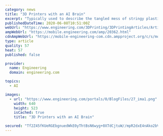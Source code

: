 ```yaml
---
category: news
title: "3D Printers with an AI Brain"
excerpt: "Typically used to describe the tangled mess of stringy plastic that often results from a failed print, the term gives 3D printers sleepless nights. For 3D hobbyists, an open-source software like Spaghetti Detective can monitor prints and notify users if it detects a possible print failure."
publishedDateTime: 2020-06-08T10:51:00Z
webUrl: "https://www.engineering.com/3DPrinting/3DPrintingArticles/ArticleID/20362/3D-Printers-with-an-AI-Brain.aspx"
ampWebUrl: "https://mobile.engineering.com/amp/20362.html"
cdnAmpWebUrl: "https://mobile-engineering-com.cdn.ampproject.org/c/s/mobile.engineering.com/amp/20362.html"
type: article
quality: 57
heat: 57
published: false

provider:
  name: Engineering
  domain: engineering.com

topics:
  - AI

images:
  - url: "https://www.engineering.com/portals/0/BlogFiles/27_ima1.png"
    width: 640
    height: 523
    isCached: true
    title: "3D Printers with an AI Brain"

secured: "Tf2Z45fKUeRGEbgnuedWkE0yThtBsN6wyg+0XTdCjtuW//mpR2dxE4nAko2bVdEjWilFsPyJ1yDXLhV2lCtDbut4aYwksbY8OoU6kLTLbIPWURoxPeli0ktJLzBUi0JzREdrdp+XEdXyAX/DzZXQTpaU/2ghV8mQB2YgWQ2FeR5fzbH0Q2QZZAUlCWpRCRMttns1VgyRjOvs4Gv/j90Tj7PgE+a5sJfIn3uYr1TEdTKBgTM1WmwhSZeYDEn14YLbGcQrskuPedwu79h867WWLKa9gMtfzbN3G3K10ehMDm+KrYkDyHRp6X83reV/BwmE;K2yNFXIpfXRHylYbUwvP0w=="
---
```


